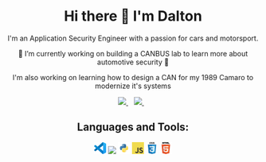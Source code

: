 <h1 align='center'>
Hi there 👋 I'm Dalton
</h1>
<p align='center'>
I'm an Application Security Engineer with a passion for cars and motorsport.
</p>
<p align='center'>
🔭 I’m currently working on building a CANBUS lab to learn more about automotive security 🚗
</p>
<p align='center'>
I'm also working on learning how to design a CAN for my 1989 Camaro to modernize it's systems
</p>
<p align='center'>
  
  <a href="https://www.linkedin.com/in/daltonlocke/">
    <img src="https://img.shields.io/badge/linkedin-%230077B5.svg?&style=for-the-badge&logo=linkedin&logoColor=white" />
  </a>&nbsp;&nbsp;
  <a href="https://twitter.com/SpoookySec">
    <img src="https://img.shields.io/badge/Twitter-%23E4405F.svg?&style=for-the-badge&logo=Twitter&logoColor=white" />        
  </a>&nbsp;&nbsp;
</p>
<h2 align='center'>
Languages and Tools:
</h2>
<p align='center'>
<code><img width="24px"  src="https://raw.githubusercontent.com/github/explore/80688e429a7d4ef2fca1e82350fe8e3517d3494d/topics/visual-studio-code/visual-studio-code.png"></code>
<code><img width="24px"  src="https://portswigger.net/content/images/svg/icons/professional.svg"></code>
<code><img width="24px"  src="https://raw.githubusercontent.com/github/explore/80688e429a7d4ef2fca1e82350fe8e3517d3494d/topics/python/python.png"></code> 
<code><img width="24px"  src="https://raw.githubusercontent.com/github/explore/80688e429a7d4ef2fca1e82350fe8e3517d3494d/topics/javascript/javascript.png"></code>
<code><img width="24px"  src="https://raw.githubusercontent.com/github/explore/80688e429a7d4ef2fca1e82350fe8e3517d3494d/topics/css/css.png"></code> 
<code><img width="24px"  src="https://raw.githubusercontent.com/github/explore/80688e429a7d4ef2fca1e82350fe8e3517d3494d/topics/html/html.png"></code> 
</p>
<!--
**SpoookyCrisp/SpoookyCrisp** is a ✨ _special_ ✨ repository because its `README.md` (this file) appears on your GitHub profile.

Here are some ideas to get you started:

- 🔭 I’m currently working on ...
- 🌱 I’m currently learning ...
- 👯 I’m looking to collaborate on ...
- 🤔 I’m looking for help with ...
- 💬 Ask me about ...
- 📫 How to reach me: ...
- 😄 Pronouns: ...
- ⚡ Fun fact: ...
-->
